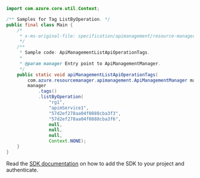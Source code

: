 ```java
import com.azure.core.util.Context;

/** Samples for Tag ListByOperation. */
public final class Main {
    /*
     * x-ms-original-file: specification/apimanagement/resource-manager/Microsoft.ApiManagement/stable/2021-08-01/examples/ApiManagementListApiOperationTags.json
     */
    /**
     * Sample code: ApiManagementListApiOperationTags.
     *
     * @param manager Entry point to ApiManagementManager.
     */
    public static void apiManagementListApiOperationTags(
        com.azure.resourcemanager.apimanagement.ApiManagementManager manager) {
        manager
            .tags()
            .listByOperation(
                "rg1",
                "apimService1",
                "57d2ef278aa04f0888cba3f3",
                "57d2ef278aa04f0888cba3f6",
                null,
                null,
                null,
                Context.NONE);
    }
}
```

Read the [SDK documentation](https://github.com/Azure/azure-sdk-for-java/blob/azure-resourcemanager-apimanagement_1.0.0-beta.3/sdk/apimanagement/azure-resourcemanager-apimanagement/README.md) on how to add the SDK to your project and authenticate.
